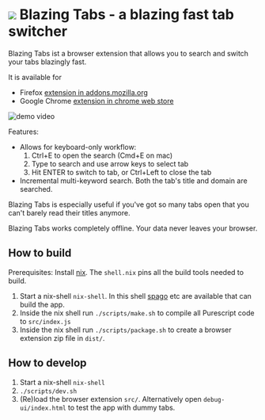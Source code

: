 <h1>
<img src="https://github.com/smatting/blazing-tabs/raw/main/src/logo.svg">
Blazing Tabs - a blazing fast tab switcher
</h1>

Blazing Tabs ist a browser extension that allows you to search and switch your tabs blazingly fast.

It is available for

- Firefox [extension in addons.mozilla.org](https://addons.mozilla.org/en-US/firefox/addon/blazing-tabs/)
- Google Chrome [extension in chrome web store](https://chrome.google.com/webstore/detail/blazing-tabs/kapombfhjmjcjonlbcibhekfnjkjjaip)

![demo video](https://github.com/smatting/blazing-tabs/raw/main/assets/workflow-demo.gif)

Features:

- Allows for keyboard-only workflow:
    1. Ctrl+E to open the search (Cmd+E on mac)
    2. Type to search and use arrow keys to select tab
    3. Hit ENTER to switch to tab, or Ctrl+Left to close the tab
- Incremental multi-keyword search. Both the tab's title and domain are searched.
    
Blazing Tabs is especially useful if you've got so many tabs open that you can't barely read their titles anymore.

Blazing Tabs works completely offline. Your data never leaves your browser.

## How to build

Prerequisites: Install [nix](https://nixos.org/). The `shell.nix` pins all the build tools needed to build.

1. Start a nix-shell `nix-shell`. In this shell [spago](https://github.com/purescript/spago) etc are available that can build the app.
2. Inside the nix shell run `./scripts/make.sh` to compile all Purescript code to `src/index.js`
3. Inside the nix shell run `./scripts/package.sh` to create a browser extension zip file in `dist/`.

## How to develop

1. Start a nix-shell `nix-shell`
2. `./scripts/dev.sh`
3. (Re)load the browser extension `src/`. Alternatively open `debug-ui/index.html` to test the app with dummy tabs.

